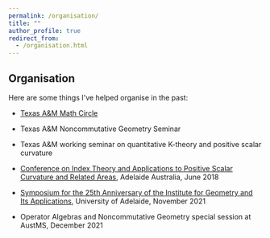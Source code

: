 ```yaml
---
permalink: /organisation/
title: ""
author_profile: true
redirect_from: 
  - /organisation.html
---
```

  
  
## Organisation  

Here are some things I've helped organise in the past:  

* [Texas A&M Math Circle](https://sites.google.com/tamu.edu/tamu-math-circle)

* Texas A&M Noncommutative Geometry Seminar

* Texas A&M working seminar on quantitative K-theory and positive scalar curvature

* [Conference on Index Theory and Applications to Positive Scalar Curvature and Related Areas](http://www.iga.adelaide.edu.au/workshops/IndexTheory2018/), Adelaide Australia, June 2018

* [Symposium for the 25th Anniversary of the Institute for Geometry and Its Applications](http://www.iga.adelaide.edu.au/workshops/iga25/index.html), University of Adelaide, November 2021

* Operator Algebras and Noncommutative Geometry special session at AustMS, December 2021
